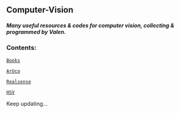 ## Computer-Vision

##### Many useful resources & codes for computer vision, collecting & programmed by Valen. 


### Contents:  
[`Books`](https://github.com/ValenQiu/Computer-Vision/tree/main/books)

[`ArUco`](https://github.com/ValenQiu/Computer-Vision/tree/main/ArUco)

[`Realsense`](https://github.com/ValenQiu/Computer-Vision/tree/main/Realsense)

[`HSV`](https://github.com/ValenQiu/Computer-Vision/tree/main/HSV)


Keep updating...



